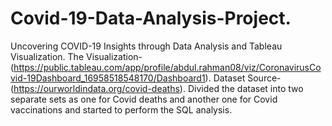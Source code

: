 # Covid-19-Data-Analysis-Project.
Uncovering COVID-19 Insights through Data Analysis and Tableau Visualization.
         The Visualization-(https://public.tableau.com/app/profile/abdul.rahman08/viz/CoronavirusCovid-19Dashboard_16958518548170/Dashboard1).
            Dataset Source-(https://ourworldindata.org/covid-deaths). Divided the dataset into two separate sets as one for Covid deaths and another one for Covid vaccinations and started to perform the SQL analysis.  
